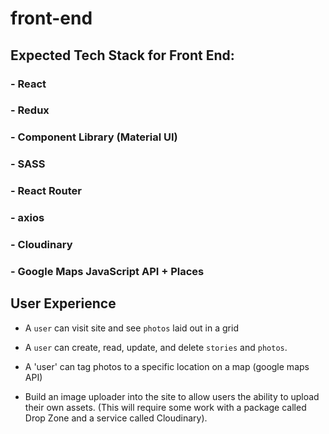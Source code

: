 # front-end
## Expected Tech Stack for Front End: 
### - React
### - Redux
### - Component Library (Material UI)
### - SASS
### - React Router
### - axios
### - Cloudinary
### - Google Maps JavaScript API + Places

## User Experience
- A `user` can visit site and see `photos` laid out in a grid

- A `user` can create, read, update, and delete `stories` and `photos`.

- A 'user' can tag photos to a specific location on a map (google maps API)

- Build an image uploader into the site to allow users the ability to upload their own assets. (This will require some work with a package called Drop Zone and a service called Cloudinary).
